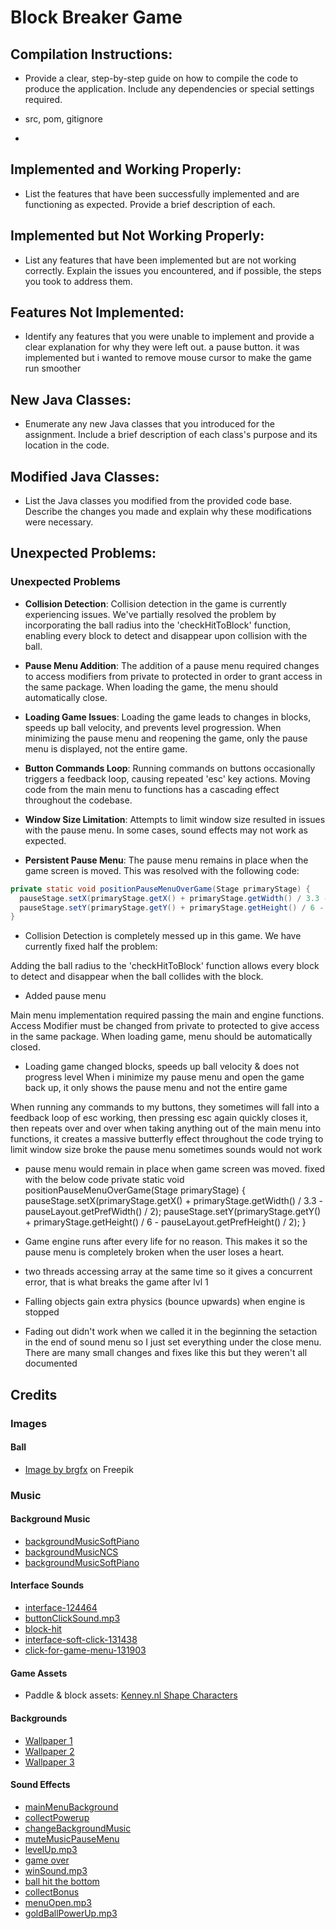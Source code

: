 # Block Breaker Game
## Compilation Instructions:
- Provide a clear, step-by-step guide on how to compile the code to produce the application. Include any dependencies or special settings required.
  
- src, pom, gitignore
- 
## Implemented and Working Properly:
- List the features that have been successfully implemented and are functioning as expected. Provide a brief description of each.

## Implemented but Not Working Properly:
- List any features that have been implemented but are not working correctly. Explain the issues you encountered, and if possible, the steps you took to address them.

## Features Not Implemented:
- Identify any features that you were unable to implement and provide a clear explanation for why they were left out.
a pause button. it was implemented but i wanted to remove mouse cursor to make the game run smoother


## New Java Classes:
- Enumerate any new Java classes that you introduced for the assignment. Include a brief description of each class's purpose and its location in the code.

## Modified Java Classes:
- List the Java classes you modified from the provided code base. Describe the changes you made and explain why these modifications were necessary.

## Unexpected Problems:
### Unexpected Problems

- **Collision Detection**: Collision detection in the game is currently experiencing issues. We've partially resolved the problem by incorporating the ball radius into the 'checkHitToBlock' function, enabling every block to detect and disappear upon collision with the ball.

- **Pause Menu Addition**: The addition of a pause menu required changes to access modifiers from private to protected in order to grant access in the same package. When loading the game, the menu should automatically close.

- **Loading Game Issues**: Loading the game leads to changes in blocks, speeds up ball velocity, and prevents level progression. When minimizing the pause menu and reopening the game, only the pause menu is displayed, not the entire game.

- **Button Commands Loop**: Running commands on buttons occasionally triggers a feedback loop, causing repeated 'esc' key actions. Moving code from the main menu to functions has a cascading effect throughout the codebase.

- **Window Size Limitation**: Attempts to limit window size resulted in issues with the pause menu. In some cases, sound effects may not work as expected.

- **Persistent Pause Menu**: The pause menu remains in place when the game screen is moved. This was resolved with the following code:

```java
private static void positionPauseMenuOverGame(Stage primaryStage) {
  pauseStage.setX(primaryStage.getX() + primaryStage.getWidth() / 3.3 - pauseLayout.getPrefWidth() / 2);
  pauseStage.setY(primaryStage.getY() + primaryStage.getHeight() / 6 - pauseLayout.getPrefHeight() / 2);
}
```
- Collision Detection is completely messed up in this game. We have currently fixed half the problem:

Adding the ball radius to the 'checkHitToBlock' function allows every block to detect and disappear when the ball collides with the block.

- Added pause menu

Main menu implementation required passing the main and engine functions. Access Modifier must be changed from private to protected to give access in the same package.
When loading game, menu should be automatically closed. 

- Loading game changed blocks, speeds up ball velocity & does not progress level 
When i minimize my pause menu and open the game back up, it only shows the pause menu and not the entire game

When running any commands to my buttons, they sometimes will fall into a feedback loop of esc working, then pressing esc again quickly closes it, then repeats over and over
when taking anything out of the main menu into functions, it creates a massive butterfly effect throughout the code
trying to limit window size broke the pause menu
sometimes sounds would not work

- pause menu would remain in place when game screen was moved. fixed with the below code
private static void positionPauseMenuOverGame(Stage primaryStage) {
  pauseStage.setX(primaryStage.getX() + primaryStage.getWidth() / 3.3 - pauseLayout.getPrefWidth() / 2);
  pauseStage.setY(primaryStage.getY() + primaryStage.getHeight() / 6 - pauseLayout.getPrefHeight() / 2);
  }

- Game engine runs after every life for no reason. This makes it so the pause menu is completely broken when the user loses a heart. 
- two threads accessing array at the same time so it gives a concurrent error, that is what breaks the game after lvl 1

- Falling objects gain extra physics (bounce upwards) when engine is stopped
- Fading out didn't work when we called it in the beginning the setaction in the end of sound menu so I just set everything under the close menu. There are many small changes and fixes like this but they weren't all documented
## Credits

### Images

#### Ball
- [Image by brgfx](https://www.freepik.com/free-vector/variety-balls-with-unique-patterns_1164446.htm#query=ball%20game&position=0&from_view=keyword&track=ais) on Freepik

### Music

#### Background Music
- [backgroundMusicSoftPiano](https://pixabay.com/sound-effects/soft-piano-100-bpm-121529/)
- [backgroundMusicNCS](http://ncs.lnk.to/karmaAT/youtube)
- [backgroundMusicSoftPiano](https://pixabay.com/sound-effects/8bit-music-for-game-68698/)

#### Interface Sounds
- [interface-124464](https://pixabay.com/sound-effects/interface-124464/)
- [buttonClickSound.mp3](https://pixabay.com/sound-effects/click-button-app-147358/)
- [block-hit](https://pixabay.com/sound-effects/stop-13692/)
- [interface-soft-click-131438](https://pixabay.com/sound-effects/interface-soft-click-131438/)
- [click-for-game-menu-131903](https://pixabay.com/sound-effects/click-for-game-menu-131903/)

#### Game Assets
- Paddle & block assets: [Kenney.nl Shape Characters](https://kenney.nl/assets/shape-characters)

#### Backgrounds
- [Wallpaper 1](https://wallpapercave.com/wp/wp1933991.jpg)
- [Wallpaper 2](https://wallpapercave.com/dwp2x/wp1933955.png)
- [Wallpaper 3](https://wallpapercave.com/wp/wp7495828.jpg)

#### Sound Effects
- [mainMenuBackground](https://pixabay.com/sound-effects/sci-fi-survival-dreamscape-6319/)
- [collectPowerup](https://pixabay.com/sound-effects/coin-collect-retro-8-bit-sound-effect-145251/)
- [changeBackgroundMusic](https://pixabay.com/sound-effects/tape-cassette-insert-172758/)
- [muteMusicPauseMenu](https://pixabay.com/sound-effects/click-21156/)
- [levelUp.mp3](https://pixabay.com/sound-effects/game-bonus-144751/)
- [game over](https://pixabay.com/sound-effects/videogame-death-sound-43894/)
- [winSound.mp3](https://pixabay.com/sound-effects/winsquare-6993/)
- [ball hit the bottom](https://pixabay.com/sound-effects/jazz-bass-open-e-39297/)
- [collectBonus](https://pixabay.com/sound-effects/collectcoin-6075/)
- [menuOpen.mp3](https://pixabay.com/sound-effects/game-start-6104/)
- [goldBallPowerUp.mp3](https://pixabay.com/sound-effects/collect-5930/)